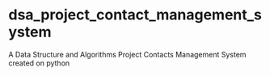 # dsa_project_contact_management_system
A Data Structure and Algorithms Project Contacts Management System created on python
